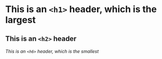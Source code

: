 # This is an `<h1>` header, which is the largest
## This is an `<h2>` header
###### This is an `<h6>` header, which is the smallest




